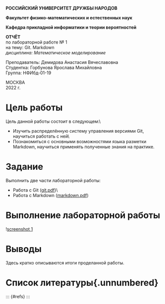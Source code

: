 **РОССИЙСКИЙ УНИВЕРСИТЕТ ДРУЖБЫ НАРОДОВ**

**Факультет физико-математических и естественных наук**

**Кафедра прикладной информатики и теории вероятностей**




**ОТЧЁТ**<br>
по лабораторной работе № 1<br>
на тему: Git. Markdown<br>
*дисциплина: Математическое моделирование*

 

 

 

 
 


Преподаватель: Демидова Анастасия Вячеславовна<br>
Студентка: Горбунова Ярослава Михайловна<br>
Группа: НФИбд-01-19<br>



МОСКВА<br>
2022 г.


# Цель работы

Цель данной работы состоит в следующем:\
- Изучить распределённую систему управления версиями Git, научиться работать с ней\
- Познакомиться с основными возможностями языка разметки Markdown, научиться применять полученные знания на практике.

# Задание

Выполнить две части лабораторной работы:
* Работа с Git ([git.pdf](documents/git.pdf "Задание по Git"))\
* Работа с Markdown ([markdown.pdf](documents/markdown.pdf "Задание по markdown"))

# Выполнение лабораторной работы
!⁠[screenshot 1](images/1.jpg "Иллюстрация работы")


# Выводы

Здесь кратко описываются итоги проделанной работы.

# Список литературы{.unnumbered}

::: {#refs}
:::
